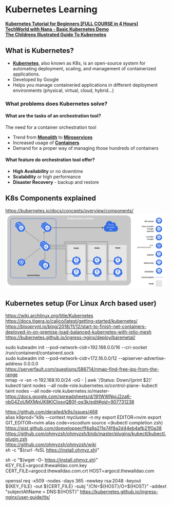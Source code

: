 # Kubernetes Learning

[**Kubernetes Tutorial for Beginners [FULL COURSE in 4 Hours]**](https://www.youtube.com/watch?v=X48VuDVv0do&t=490s&ab_channel=TechWorldwithNana)\
[**TechWorld with Nana - Basic Kubernetes Demo**](https://gitlab.com/nanuchi/youtube-tutorial-series/-/tree/master)\
[**The Childrens Illustrated Guide To Kubernetes**](https://www.cncf.io/phippy/the-childrens-illustrated-guide-to-kubernetes/)

## What is Kubernetes?

- [**Kubernetes**](https://kubernetes.io/), also known as K8s, is an open-source system for automating deployment, scaling, and management of containerized applications.
- Developed by Google
- Helps you manage containeried applications in different deployment environments (physical, virtual, cloud, hybrid...)

### What problems does Kubernetes solve?

#### What are the tasks of an orchestration tool?

The need for a container orchestration tool

- Trend from [**Monolith**](https://microservices.io/patterns/monolithic.html) to [**Miroservices**](https://microservices.io/)
- Increased usage of [**Containers**](https://www.docker.com/resources/what-container/)
- Demand for a proper way of managing those hundreds of containers

#### What feature do orchestration tool offer?

- **High Availability** or no downtime
- **Scalability** or high performance
- **Disaster Recovery** - backup and restore

## K8s Components explained

https://kubernetes.io/docs/concepts/overview/components/
![components](components.png)

## Kubernetes setup (For Linux Arch based user)

https://wiki.archlinux.org/title/Kubernetes \
https://docs.tigera.io/calico/latest/getting-started/kubernetes/ \
https://blooprynt.io/blog/2018/11/12/start-to-finish-net-containers-deployed-in-on-premise-load-balanced-kubernetes-with-istio-mesh
https://kubernetes.github.io/ingress-nginx/deploy/baremetal/

sudo kubeadm init --pod-network-cidr=192.168.0.0/16 --cri-socket /run/containerd/containerd.sock \
sudo kubeadm init --pod-network-cidr=172.16.0.0/12 --apiserver-advertise-address 0.0.0.0 \
https://serverfault.com/questions/586714/nmap-find-free-ips-from-the-range \
nmap -v -sn -n 192.168.10.0/24 -oG - | awk '/Status: Down/{print $2}' \
kubectl taint nodes --all node-role.kubernetes.io/control-plane-
kubectl taint nodes --all node-role.kubernetes.io/master-
https://docs.google.com/spreadsheets/d/191WWNpjJ2za6-nbG4ZoUMXMpUK8KlCIosvQB0f-oq3k/edit#gid=907731238

https://github.com/derailed/k9s/issues/468 \
alias k9prod="k9s --context mycluster -n my
export EDITOR=nvim
export GIT_EDITOR=nvim
alias code=vscodium
source <(kubectl completion zsh)
https://gist.github.com/doevelopper/ff4a9a211e74f8a2d44eb4afb21f0a38 \
https://github.com/ohmyzsh/ohmyzsh/blob/master/plugins/kubectl/kubectl.plugin.zsh \
https://github.com/ohmyzsh/ohmyzsh/wiki \
sh -c "$(curl -fsSL https://install.ohmyz.sh)"

sh -c "$(wget -O- https://install.ohmyz.sh)"
KEY_FILE=argocd.thewalldao.com.key
CERT_FILE=argocd.thewalldao.com.crt
HOST=argocd.thewalldao.com

openssl req -x509 -nodes -days 365 -newkey rsa:2048 -keyout ${KEY_FILE} -out ${CERT_FILE} -subj "/CN=${HOST}/O=${HOST}" -addext "subjectAltName = DNS:${HOST}”
https://kubernetes.github.io/ingress-nginx/user-guide/tls/
